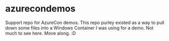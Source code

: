 # azurecondemos
Support repo for AzureCon demos.
This repo purley existed as a way to pull down some files into a Windows Container I was using for a demo.
Not much to see here. Move along. :D
